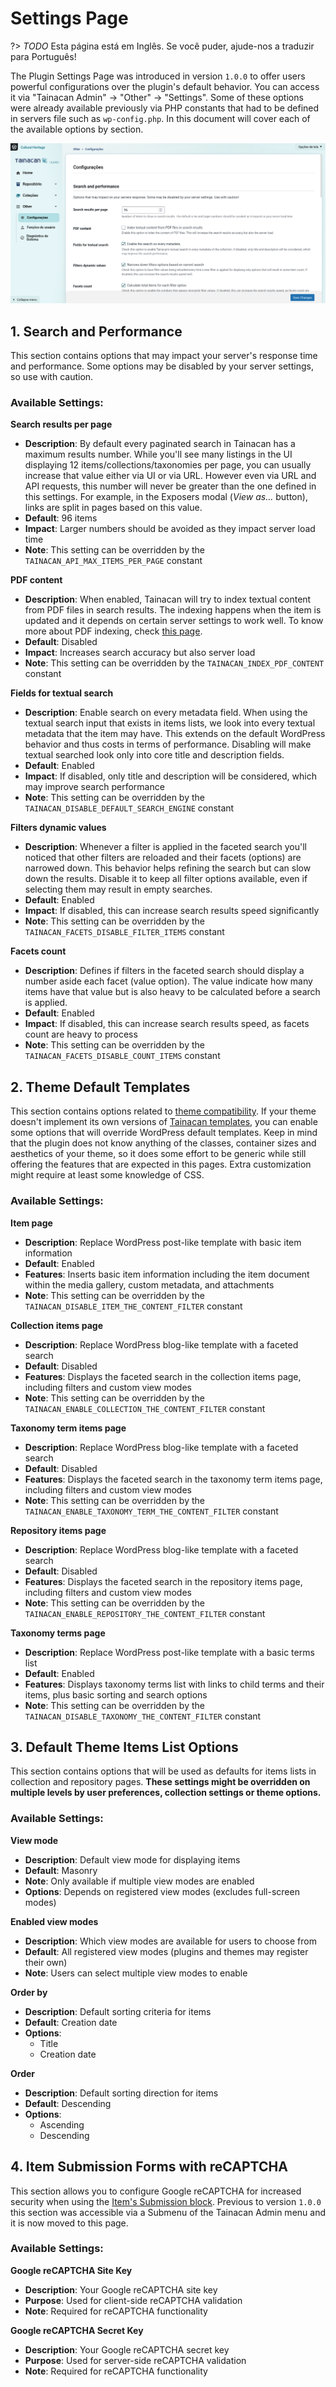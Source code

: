 # Settings Page

?> _TODO_ Esta página está em Inglês. Se você puder, ajude-nos a traduzir para Português!

The Plugin Settings Page was introduced in version `1.0.0` to offer users powerful configurations over the plugin's default behavior. You can access it via "Tainacan Admin" -> "Other" -> "Settings". Some of these options were already available previously via PHP constants that had to be defined in servers file such as `wp-config.php`. In this document will cover each of the available options by section. 

![Screenshot of the plugin settings page](./../_assets/images/settings-page-1.png)


## 1. Search and Performance

This section contains options that may impact your server's response time and performance. Some options may be disabled by your server settings, so use with caution.

### Available Settings:

**Search results per page**
- **Description**: By default every paginated search in Tainacan has a maximum results number. While you'll see many listings in the UI displaying 12 items/collections/taxonomies per page, you can usually increase that value either via UI or via URL. However even via URL and API requests, this number will never be greater than the one defined in this settings. For example, in the Exposers modal (*View as...* button), links are split in pages based on this value.
- **Default**: 96 items
- **Impact**: Larger numbers should be avoided as they impact server load time
- **Note**: This setting can be overridden by the `TAINACAN_API_MAX_ITEMS_PER_PAGE` constant

**PDF content**
- **Description**: When enabled, Tainacan will try to index textual content from PDF files in search results. The indexing happens when the item is updated and it depends on certain server settings to work well. To know more about PDF indexing, check [this page](pt-br/indexing-pdf.md).
- **Default**: Disabled
- **Impact**: Increases search accuracy but also server load
- **Note**: This setting can be overridden by the `TAINACAN_INDEX_PDF_CONTENT` constant

**Fields for textual search**
- **Description**: Enable search on every metadata field. When using the textual search input that exists in items lists, we look into every textual metadata that the item may have. This extends on the default WordPress behavior and thus costs in terms of performance. Disabling will make textual searched look only into core title and description fields.
- **Default**: Enabled
- **Impact**: If disabled, only title and description will be considered, which may improve search performance
- **Note**: This setting can be overridden by the `TAINACAN_DISABLE_DEFAULT_SEARCH_ENGINE` constant

**Filters dynamic values**
- **Description**: Whenever a filter is applied in the faceted search you'll noticed that other filters are reloaded and their facets (options) are narrowed down. This behavior helps refining the search but can slow down the results. Disable it to keep all filter options available, even if selecting them may result in empty searches.
- **Default**: Enabled
- **Impact**: If disabled, this can increase search results speed significantly
- **Note**: This setting can be overridden by the `TAINACAN_FACETS_DISABLE_FILTER_ITEMS` constant

**Facets count**
- **Description**: Defines if filters in the faceted search should display a number aside each facet (value option). The value indicate how many items have that value but is also heavy to be calculated before a search is applied.
- **Default**: Enabled
- **Impact**: If disabled, this can increase search results speed, as facets count are heavy to process
- **Note**: This setting can be overridden by the `TAINACAN_FACETS_DISABLE_COUNT_ITEMS` constant

## 2. Theme Default Templates

This section contains options related to [theme compatibility](./theme.md). If your theme doesn't implement its own versions of [Tainacan templates](./tainacan-pages.md), you can enable some options that will override WordPress default templates. Keep in mind that the plugin does not know anything of the classes, container sizes and aesthetics of your theme, so it does some effort to be generic while still offering the features that are expected in this pages. Extra customization might require at least some knowledge of CSS.

### Available Settings:

**Item page**
- **Description**: Replace WordPress post-like template with basic item information
- **Default**: Enabled
- **Features**: Inserts basic item information including the item document within the media gallery, custom metadata, and attachments
- **Note**: This setting can be overridden by the `TAINACAN_DISABLE_ITEM_THE_CONTENT_FILTER` constant

**Collection items page**
- **Description**: Replace WordPress blog-like template with a faceted search
- **Default**: Disabled
- **Features**: Displays the faceted search in the collection items page, including filters and custom view modes
- **Note**: This setting can be overridden by the `TAINACAN_ENABLE_COLLECTION_THE_CONTENT_FILTER` constant

**Taxonomy term items page**
- **Description**: Replace WordPress blog-like template with a faceted search
- **Default**: Disabled
- **Features**: Displays the faceted search in the taxonomy term items page, including filters and custom view modes
- **Note**: This setting can be overridden by the `TAINACAN_ENABLE_TAXONOMY_TERM_THE_CONTENT_FILTER` constant

**Repository items page**
- **Description**: Replace WordPress blog-like template with a faceted search
- **Default**: Disabled
- **Features**: Displays the faceted search in the repository items page, including filters and custom view modes
- **Note**: This setting can be overridden by the `TAINACAN_ENABLE_REPOSITORY_THE_CONTENT_FILTER` constant

**Taxonomy terms page**
- **Description**: Replace WordPress post-like template with a basic terms list
- **Default**: Enabled
- **Features**: Displays taxonomy terms list with links to child terms and their items, plus basic sorting and search options
- **Note**: This setting can be overridden by the `TAINACAN_DISABLE_TAXONOMY_THE_CONTENT_FILTER` constant

## 3. Default Theme Items List Options

This section contains options that will be used as defaults for items lists in collection and repository pages. **These settings might be overridden on multiple levels by user preferences, collection settings or theme options.**

### Available Settings:

**View mode**
- **Description**: Default view mode for displaying items
- **Default**: Masonry
- **Note**: Only available if multiple view modes are enabled
- **Options**: Depends on registered view modes (excludes full-screen modes)

**Enabled view modes**
- **Description**: Which view modes are available for users to choose from
- **Default**: All registered view modes (plugins and themes may register their own)
- **Note**: Users can select multiple view modes to enable

**Order by**
- **Description**: Default sorting criteria for items
- **Default**: Creation date
- **Options**: 
  - Title
  - Creation date

**Order**
- **Description**: Default sorting direction for items
- **Default**: Descending
- **Options**:
  - Ascending
  - Descending

## 4. Item Submission Forms with reCAPTCHA

This section allows you to configure Google reCAPTCHA for increased security when using the [Item's Submission block](./blocks-item.md#formulário-de-submissão-de-itens). Previous to version `1.0.0` this section was accessible via a Submenu of the Tainacan Admin menu and it is now moved to this page.

### Available Settings:

**Google reCAPTCHA Site Key**
- **Description**: Your Google reCAPTCHA site key
- **Purpose**: Used for client-side reCAPTCHA validation
- **Note**: Required for reCAPTCHA functionality

**Google reCAPTCHA Secret Key**
- **Description**: Your Google reCAPTCHA secret key
- **Purpose**: Used for server-side reCAPTCHA validation
- **Note**: Required for reCAPTCHA functionality


